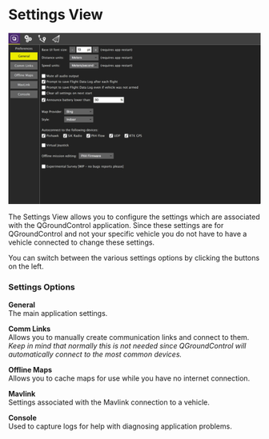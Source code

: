 # Settings View

![](images/SettingsView.jpg)

The Settings View allows you to configure the settings which are associated with the QGroundControl application. Since these settings are for QGroundControl and not your specific vehicle you do not have to have a vehicle connected to change these settings.

You can switch between the various settings options by clicking the buttons on the left.

### Settings Options

**General**
<br>The main application settings.

**Comm Links**
<br>Allows you to manually create communication links and connect to them. *Keep in mind that normally this is not needed since QGroundControl will automatically connect to the most common devices.*

**Offline Maps**
<br>Allows you to cache maps for use while you have no internet connection.

**Mavlink**
<br>Settings associated with the Mavlink connection to a vehicle.

**Console**
<br>Used to capture logs for help with diagnosing application problems.